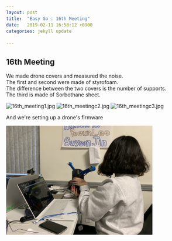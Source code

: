 ```yaml
---
layout: post
title:  "Easy Go : 16th Meeting"
date:   2019-02-11 16:58:12 +0900
categories: jekyll update

---
```


<p>
<h2>16th Meeting</h2>
We made drone covers and measured the noise.<br>
The first and second were made of styrofoam. <br>The difference between the two covers is the number of supports.<br>The third is made of Sorbothane sheet.
</p>
<div float="left"><img src="https://raw.githubusercontent.com/leeeeeelee/leeeeeelee.github.io/master/imgs/190211_01.jpg" width="200" alt="16th_meeting1.jpg">
    <img src="https://raw.githubusercontent.com/leeeeeelee/leeeeeelee.github.io/master/imgs/190211_02.jpg" width="200" alt="16th_meetingc2.jpg">
     <img src="https://raw.githubusercontent.com/leeeeeelee/leeeeeelee.github.io/master/imgs/190211_03.jpg" width="200" alt="16th_meetingc3.jpg">
</div>

<p>
And we're setting up a drone's firmware<br>
</p>

 <img src="https://raw.githubusercontent.com/leeeeeelee/leeeeeelee.github.io/master/imgs/190211_04.jpg" width="400" alt="16th_meetingc4.jpg">



[jekyll-docs]: https://jekyllrb.com/docs/home
[jekyll-gh]: https://github.com/jekyll/jekyll
[jekyll-talk]: https://talk.jekyllrb.com/